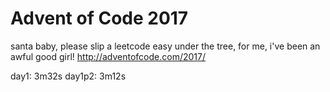 # Advent of Code 2017

santa baby, please slip a leetcode easy under the tree, for me, i've been an awful good girl!
http://adventofcode.com/2017/

day1: 3m32s
day1p2: 3m12s